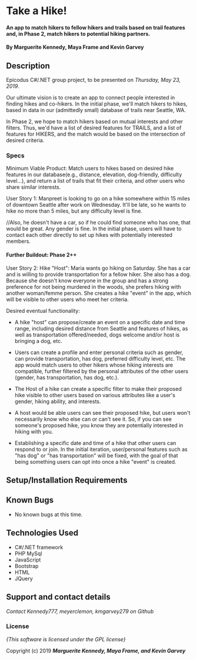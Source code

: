 # Take a Hike!

#### An app to match hikers to fellow hikers and trails based on trail features and, in Phase 2, match hikers to potential hiking partners.

#### By **Marguerite Kennedy, Maya Frame and Kevin Garvey**

## Description

Epicodus C#/.NET group project, to be presented on *Thursday, May 23, 2019*.

Our ultimate vision is to create an app to connect people interested in finding hikes and co-hikers. In the initial phase, we'll match hikers to hikes, based in data in our (admittedly small) database of trails near Seattle, WA.

In Phase 2, we hope to match hikers based on mutual interests and other filters. Thus, we'd have a list of desired features for TRAILS, and a list of features for HIKERS, and the match would be based on the intersection of desired criteria.

### Specs

Minimum Viable Product: Match users to hikes based on desired hike features in our database(e.g., distance, elevation, dog-friendly, difficulty level...), and return a list of trails that fit their criteria, and other users who share similar interests.

User Story 1: Manpreet is looking to go on a hike somewhere within 15 miles of downtown Seattle after work on Wednesday. It'll be late, so he wants to hike no more than 5 miles, but any difficulty level is fine.

//Also, he doesn't have a car, so if he could find someone who has one, that would be great. Any gender is fine. In the initial phase, users will have to contact each other directly to set up hikes with potentially interested members.

#### Further Buildout: Phase 2++

 User Story 2: Hike "Host": Maria wants go hiking on Saturday. She has a car and is willing to provide transportation for a fellow hiker. She also has a dog. Because she doesn't know everyone in the group and has a strong preference for not being murdered in the woods, she prefers hiking with another woman/femme person. She creates a hike "event" in the app, which will be visible to other users who meet her criteria.

Desired eventual functionality:

- A hike "host" can propose/create an event on a specific date and time range, including desired distance from Seattle and features of hikes, as well as transportation offered/needed, dogs welcome and/or host is bringing a dog, etc.  

- Users can create a profile and enter personal criteria such as gender, can provide transportation, has dog, preferred difficulty level, etc.  The app would match users to other hikers whose hiking interests are compatible, further filtered by the personal attributes of the other users (gender, has transportation, has dog, etc.).

- The Host of a hike can create a specific filter to make their proposed hike visible to other users based on various attributes like a user's gender, hiking ability, and interests.

- A host would be able users can see their proposed hike, but users won't necessarily know who else can or can't see it. So, if you can see someone's proposed hike, you know they are potentially interested in hiking with you.

- Establishing a specific date and time of a hike that other users can respond to or join. In the initial iteration, user/personal features such as "has dog" or "has transportation" will be fixed, with the goal of that being something users can opt into once a hike "event" is created.


## Setup/Installation Requirements



## Known Bugs
* No known bugs at this time.

## Technologies Used
 * C#/.NET framework
 * PHP MySql
 * JavaScript
 * Bootstrap
 * HTML
 * JQuery

## Support and contact details

_Contact Kennedy777, meyerclemon, kmgarvey279 on Github_

### License

*{This software is licensed under the GPL license}*

Copyright (c) 2019 **_Marguerite Kennedy, Maya Frame, and Kevin Garvey_**
